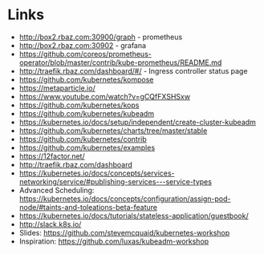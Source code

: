 # Links
  * http://box2.rbaz.com:30900/graph - prometheus
  * http://box2.rbaz.com:30902 - grafana
  * https://github.com/coreos/prometheus-operator/blob/master/contrib/kube-prometheus/README.md
  * http://traefik.rbaz.com/dashboard/#/ - Ingress controller status page
  * https://github.com/kubernetes/kompose
  * https://metaparticle.io/
  * https://www.youtube.com/watch?v=gCQfFXSHSxw
  * https://github.com/kubernetes/kops
  * https://github.com/kubernetes/kubeadm
  * https://kubernetes.io/docs/setup/independent/create-cluster-kubeadm
  * https://github.com/kubernetes/charts/tree/master/stable
  * https://github.com/kubernetes/contrib
  * https://github.com/kubernetes/examples
  * https://12factor.net/
  * http://traefik.rbaz.com/dashboard
  * https://kubernetes.io/docs/concepts/services-networking/service/#publishing-services---service-types
  * Advanced Scheduling: https://kubernetes.io/docs/concepts/configuration/assign-pod-node/#taints-and-toleations-beta-feature
  * https://kubernetes.io/docs/tutorials/stateless-application/guestbook/
  * http://slack.k8s.io/
  * Slides: https://github.com/stevemcquaid/kubernetes-workshop
  * Inspiration: https://github.com/luxas/kubeadm-workshop